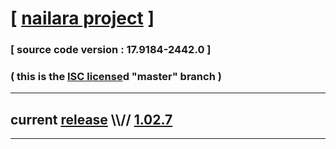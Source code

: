 
# [ [nailara project](http://www.nailara.net/) ]

### [ source code version : 17.9184-2442.0 ]

### ( this is the [ISC license](license)d "master" branch )
---
## current [release](https://github.com/anotherlink/nailara/releases) \\\\// [1.02.7](https://github.com/anotherlink/nailara/releases/tag/1.02.7)
---
